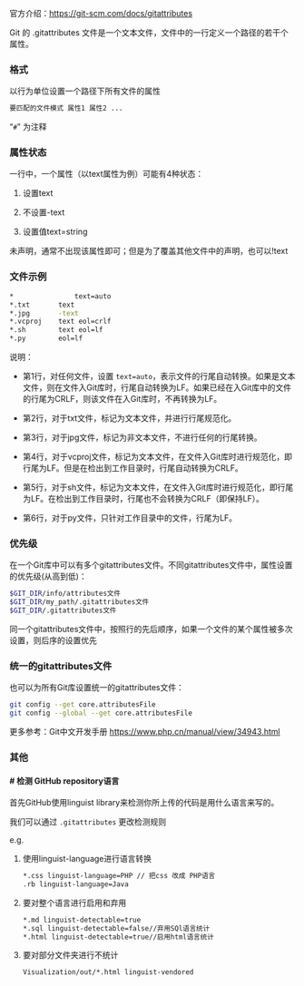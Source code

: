 官方介绍：<https://git-scm.com/docs/gitattributes>

Git 的 .gitattributes 文件是一个文本文件，文件中的一行定义一个路径的若干个属性。

### 格式

以行为单位设置一个路径下所有文件的属性

```bash
要匹配的文件模式 属性1 属性2 ...
```

“`#`” 为注释

### 属性状态

一行中，一个属性（以text属性为例）可能有4种状态：

1. 设置text

2. 不设置-text

3. 设置值text=string

未声明，通常不出现该属性即可；但是为了覆盖其他文件中的声明，也可以!text

### 文件示例

```bash
*               text=auto
*.txt		text
*.jpg		-text
*.vcproj	text eol=crlf
*.sh		text eol=lf
*.py		eol=lf
```

说明：

+ 第1行，对任何文件，设置 `text=auto`，表示文件的行尾自动转换。如果是文本文件，则在文件入Git库时，行尾自动转换为LF。如果已经在入Git库中的文件的行尾为CRLF，则该文件在入Git库时，不再转换为LF。

+ 第2行，对于txt文件，标记为文本文件，并进行行尾规范化。

+ 第3行，对于jpg文件，标记为非文本文件，不进行任何的行尾转换。

+ 第4行，对于vcproj文件，标记为文本文件，在文件入Git库时进行规范化，即行尾为LF。但是在检出到工作目录时，行尾自动转换为CRLF。

+ 第5行，对于sh文件，标记为文本文件，在文件入Git库时进行规范化，即行尾为LF。在检出到工作目录时，行尾也不会转换为CRLF（即保持LF）。

+ 第6行，对于py文件，只针对工作目录中的文件，行尾为LF。

### 优先级

在一个Git库中可以有多个gitattributes文件。不同gitattributes文件中，属性设置的优先级(从高到低)：
```bash
$GIT_DIR/info/attributes文件
$GIT_DIR/my_path/.gitattributes文件
$GIT_DIR/.gitattributes文件
```
同一个gitattributes文件中，按照行的先后顺序，如果一个文件的某个属性被多次设置，则后序的设置优先

### 统一的gitattributes文件

也可以为所有Git库设置统一的gitattributes文件：

```bash
git config --get core.attributesFile
git config --global --get core.attributesFile
```


更多参考：Git中文开发手册 <https://www.php.cn/manual/view/34943.html>

### 其他

#### # 检测 GitHub repository语言

首先GitHub使用linguist library来检测你所上传的代码是用什么语言来写的。

我们可以通过 `.gitattributes` 更改检测规则

e.g. 

1. 使用linguist-language进行语言转换
    
    ```bash
    *.css linguist-language=PHP // 把css 改成 PHP语言
	.rb linguist-language=Java
    ```
2. 要对整个语言进行启用和弃用
    ```bash
    *.md linguist-detectable=true
    *.sql linguist-detectable=false//弃用SQl语言统计
    *.html linguist-detectable=true//启用html语言统计
    ```
3. 要对部分文件夹进行不统计
    ```bash
    Visualization/out/*.html linguist-vendored
    ```